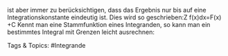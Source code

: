ist aber immer zu berücksichtigen, dass das Ergebnis nur bis auf eine Integrationskonstante eindeutig
ist. Dies wird so geschrieben:Z
f(x)dx=F(x) +C
Kennt man eine Stammfunktion eines Integranden, so kann man ein bestimmtes Integral mit Grenzen
leicht ausrechnen:

   Tags & Topics:
   #Integrande